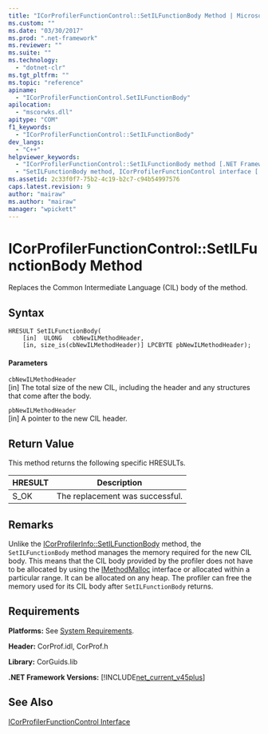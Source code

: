 ```yaml
---
title: "ICorProfilerFunctionControl::SetILFunctionBody Method | Microsoft Docs"
ms.custom: ""
ms.date: "03/30/2017"
ms.prod: ".net-framework"
ms.reviewer: ""
ms.suite: ""
ms.technology: 
  - "dotnet-clr"
ms.tgt_pltfrm: ""
ms.topic: "reference"
apiname: 
  - "ICorProfilerFunctionControl.SetILFunctionBody"
apilocation: 
  - "mscorwks.dll"
apitype: "COM"
f1_keywords: 
  - "ICorProfilerFunctionControl::SetILFunctionBody"
dev_langs: 
  - "C++"
helpviewer_keywords: 
  - "ICorProfilerFunctionControl::SetILFunctionBody method [.NET Framework profiling]"
  - "SetILFunctionBody method, ICorProfilerFunctionControl interface [.NET Framework profiling]"
ms.assetid: 2c33f0f7-75b2-4c19-b2c7-c94b54997576
caps.latest.revision: 9
author: "mairaw"
ms.author: "mairaw"
manager: "wpickett"
---
```

# ICorProfilerFunctionControl::SetILFunctionBody Method
Replaces the Common Intermediate Language (CIL) body of the method.  
  
## Syntax  
  
```  
HRESULT SetILFunctionBody(  
    [in]  ULONG   cbNewILMethodHeader,  
    [in, size_is(cbNewILMethodHeader)] LPCBYTE pbNewILMethodHeader);  
```  
  
#### Parameters  
 `cbNewILMethodHeader`  
 [in] The total size of the new CIL, including the header and any structures that come after the body.  
  
 `pbNewILMethodHeader`  
 [in] A pointer to the new CIL header.  
  
## Return Value  
 This method returns the following specific HRESULTs.  
  
|HRESULT|Description|  
|-------------|-----------------|  
|S_OK|The replacement was successful.|  
  
## Remarks  
 Unlike the [ICorProfilerInfo::SetILFunctionBody](../../../../docs/framework/unmanaged-api/profiling/icorprofilerinfo-setilfunctionbody-method.md) method, the `SetILFunctionBody` method manages the memory required for the new CIL body. This means that the CIL body provided by the profiler does not have to be allocated by using the [IMethodMalloc](../../../../docs/framework/unmanaged-api/profiling/imethodmalloc-interface.md) interface or allocated within a particular range. It can be allocated on any heap. The profiler can free the memory used for its CIL body after `SetILFunctionBody` returns.  
  
## Requirements  
 **Platforms:** See [System Requirements](../../../../docs/framework/get-started/system-requirements.md).  
  
 **Header:** CorProf.idl, CorProf.h  
  
 **Library:** CorGuids.lib  
  
 **.NET Framework Versions:** [!INCLUDE[net_current_v45plus](../../../../includes/net-current-v45plus-md.md)]  
  
## See Also  
 [ICorProfilerFunctionControl Interface](../../../../docs/framework/unmanaged-api/profiling/icorprofilerfunctioncontrol-interface.md)